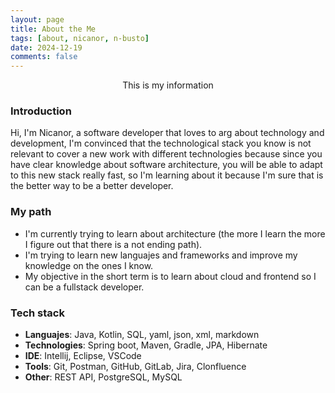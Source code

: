 ```yaml
---
layout: page
title: About the Me
tags: [about, nicanor, n-busto]
date: 2024-12-19
comments: false
---
```


<center>This is my information</center>

### Introduction

Hi, I'm Nicanor, a software developer that loves to arg about technology and development, I'm convinced that the technological stack you know is not relevant
to cover a new work with different technologies because since you have clear knowledge about software architecture, you will be able to adapt to this new stack
really fast, so I'm learning about it because I'm sure that is the better way to be a better developer.


### My path
- I'm currently trying to learn about architecture (the more I learn the more I figure out that there is a not ending path).
- I'm trying to learn new languajes and frameworks and improve my knowledge on the ones I know.
- My objective in the short term is to learn about cloud and frontend so I can be a fullstack developer.

### Tech stack

-   **Languajes**: Java, Kotlin, SQL, yaml, json, xml, markdown
-   **Technologies**: Spring boot, Maven, Gradle, JPA, Hibernate
-   **IDE**: Intellij, Eclipse, VSCode
-   **Tools**: Git, Postman, GitHub, GitLab, Jira, Clonfluence
-   **Other**: REST API, PostgreSQL, MySQL
